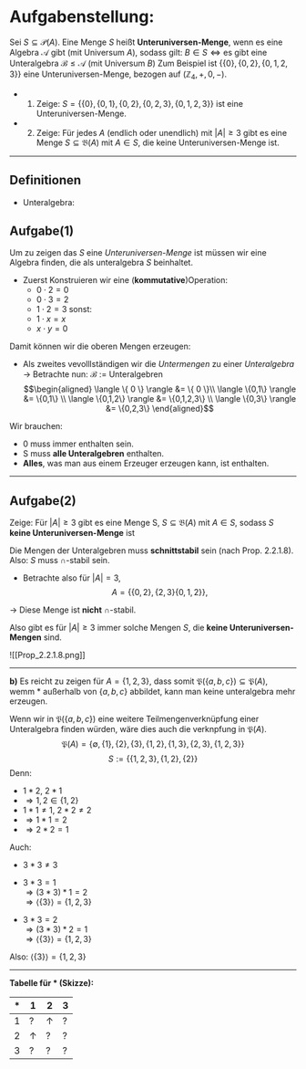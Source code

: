 # Aufgabenstellung:

Sei $S \subseteq \mathcal{P}(A)$. Eine Menge $S$ heißt **Unteruniversen-Menge**, wenn es eine Algebra $\mathcal{A}$ gibt (mit Universum $A$), sodass gilt: $B \in S \iff \text{es gibt eine Unteralgebra } \mathcal{B} \leq \mathcal{A} \text{ (mit Universum } B \text{)}$
Zum Beispiel ist  $\{ \{0\}, \{0,2\}, \{0,1,2,3\} \}$ eine Unteruniversen-Menge, bezogen auf
$(\mathbb{Z}_4, +, 0, -)$.

- 1. Zeige: $S = \{ \{0\}, \{0,1\}, \{0,2\}, \{0,2,3\}, \{0,1,2,3\} \}$ ist eine Unteruniversen-Menge.
- 2. Zeige: Für jedes $A$ (endlich oder unendlich) mit $\lvert A \rvert \geq 3$ gibt es eine Menge $S \subseteq \mathfrak{B}(A)$ mit $A \in S$, die keine Unteruniversen-Menge ist.
---

## Definitionen
- Unteralgebra:

## Aufgabe(1) 
Um zu zeigen das $S$ eine *Unteruniversen-Menge* ist müssen wir eine Algebra finden, die als unteralgebra $S$ beinhaltet.

- Zuerst Konstruieren wir eine (**kommutative**)Operation:
	- $0 \cdot 2 = 0$
	- $0 \cdot 3 = 2$
	- $1 \cdot 2 = 3$
	sonst:
	- $1 \cdot x = x$
	- $x \cdot y = 0$ 

Damit können wir die oberen Mengen erzeugen:
- Als zweites vevolllständigen wir die *Untermengen* zu einer *Unteralgebra*
→ Betrachte nun:
$\mathcal{B}$ := Unteralgebren  
$$\begin{aligned}
\langle \{ 0 \} \rangle &= \{ 0 \}\\
\langle \{0,1\} \rangle &= \{0,1\} \\
\langle \{0,1,2\} \rangle &= \{0,1,2,3\} \\
\langle \{0,3\} \rangle &= \{0,2,3\}
\end{aligned}$$

Wir brauchen:
- $0$ muss immer enthalten sein.
- S muss **alle Unteralgebren** enthalten.
- **Alles**, was man aus einem Erzeuger erzeugen kann, ist enthalten. 

---

## Aufgabe(2) 
Zeige: Für $|A| \geq 3$ gibt es eine Menge S,  $S \subseteq \mathfrak{B}(A)$ mit $A \in S$, sodass $S$ **keine Unteruniversen-Menge** ist

Die Mengen der Unteralgebren muss **schnittstabil** sein (nach Prop. 2.2.1.8).  
Also: $S$ muss $\cap$-stabil sein.
- Betrachte also für $|A| = 3$,$$A = \{\{ 0,2 \}, \{ 2,3 \} \{ 0,1,2 \}\},$$

→ Diese Menge ist **nicht** $\cap$-stabil.

Also gibt es für $|A| \geq 3$ immer solche Mengen $S$, die **keine Unteruniversen-Mengen** sind.

![[Prop_2.2.1.8.png]]

---
**b)** Es reicht zu zeigen für $A = \{1,2,3\}$, dass somit $\mathfrak{P}(\{a,b,c\}) \subseteq \mathfrak{P}(A)$,  
wemm $*$ außerhalb von $\{ a,b,c \}$ abbildet, kann man keine unteralgebra mehr erzeugen. 

Wenn wir in $\mathfrak{P}(\{a,b,c\})$ eine weitere Teilmengenverknüpfung einer Unteralgebra finden würden, wäre dies auch die verknpfung in $\mathfrak{P}(A)$.  $$ \mathfrak{P}(A) = \{\emptyset, \{1\}, \{2\}, \{3\}, \{1,2\}, \{1,3\}, \{2,3\}, \{1,2,3\} \}$$$$S := \{ \{1,2,3\}, \{1,2\}, \{2\} \}$$
Denn:

- $1 * 2$, $2 * 1$  
- $\Rightarrow 1, 2 \in \{1,2\}$  
- $1 * 1 \neq 1$, $2 * 2 \neq 2$  
- $\Rightarrow 1 * 1 = 2$  
- $\Rightarrow 2 * 2 = 1$

Auch:

- $3 * 3 \neq 3$  
- $3 * 3 = 1$  
  $\Rightarrow (3 * 3) * 1 = 2$  
  $\Rightarrow \langle \{3\} \rangle = \{1,2,3\}$  

- $3 * 3 = 2$  
  $\Rightarrow (3 * 3) * 2 = 1$  
  $\Rightarrow \langle \{3\} \rangle = \{1,2,3\}$  

Also: $\langle \{3\} \rangle = \{1,2,3\}$

---

**Tabelle für $*$ (Skizze):**

| $*$ | 1   | 2   | 3   |
| --- | --- | --- | --- |
| 1   | ?   | ↑   | ?   |
| 2   | ↑   | ?   | ?   |
| 3   | ?   | ?   | ?   |

[^1]: 